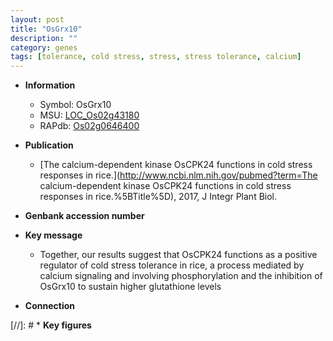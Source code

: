 ```yaml
---
layout: post
title: "OsGrx10"
description: ""
category: genes
tags: [tolerance, cold stress, stress, stress tolerance, calcium]
---
```


* **Information**  
    + Symbol: OsGrx10  
    + MSU: [LOC_Os02g43180](http://rice.plantbiology.msu.edu/cgi-bin/ORF_infopage.cgi?orf=LOC_Os02g43180)  
    + RAPdb: [Os02g0646400](http://rapdb.dna.affrc.go.jp/viewer/gbrowse_details/irgsp1?name=Os02g0646400)  

* **Publication**  
    + [The calcium-dependent kinase OsCPK24 functions in cold stress responses in rice.](http://www.ncbi.nlm.nih.gov/pubmed?term=The calcium-dependent kinase OsCPK24 functions in cold stress responses in rice.%5BTitle%5D), 2017, J Integr Plant Biol.

* **Genbank accession number**  

* **Key message**  
    + Together, our results suggest that OsCPK24 functions as a positive regulator of cold stress tolerance in rice, a process mediated by calcium signaling and involving phosphorylation and the inhibition of OsGrx10 to sustain higher glutathione levels

* **Connection**  

[//]: # * **Key figures**  


